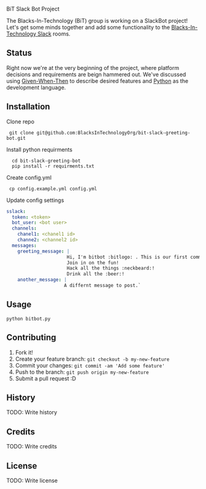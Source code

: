 BiT Slack Bot Project

The Blacks-In-Technology (BiT) group is working on a SlackBot project! Let's get
some minds together and add some functionality to the [Blacks-In-Technology Slack](http://blacksintechnology.slack.com)
rooms.

## Status

Right now we're at the very beginning of the project, where platform decisions and
requirements are beign hammered out. We've discussed using [Given-When-Then](https://en.wikipedia.org/wiki/Given-When-Then) to describe desired features and [Python](https://www.python.org/) as the development language.

## Installation

Clone repo

```
 git clone git@github.com:BlacksInTechnologyOrg/bit-slack-greeting-bot.git
```

Install python requirments

```
  cd bit-slack-greeting-bot
  pip install -r requirments.txt
```

Create config.yml

```
 cp config.example.yml config.yml

```

Update config settings

````yaml
sslack:
  token: <token>
  bot_user: <bot user>
  channels:
    chanel1: <chanel1 id>
    channe2: <channel2 id>
  messages:
    greeting_message: |
                      Hi, I'm bitbot :bitlogo: . This is our first community coding project!
                      Join in on the fun!
                      Hack all the things :neckbeard:!
                      Drink all the :beer:!
    another_message: |
                     A differnt message to post.`
````

## Usage

```
python bitbot.py
```

## Contributing

1. Fork it!
2. Create your feature branch: `git checkout -b my-new-feature`
3. Commit your changes: `git commit -am 'Add some feature'`
4. Push to the branch: `git push origin my-new-feature`
5. Submit a pull request :D

## History

TODO: Write history

## Credits

TODO: Write credits

## License

TODO: Write license